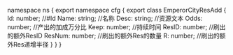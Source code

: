 namespace ns {
	export namespace cfg {
		export class EmperorCityResAdd {
			Id: number;		//#Id
			Name: string;		//名称
			Desc: string;		//资源文本
			Odds: number;		//产出的加成万分比
			Keep: number;		//持续时间
			ResID: number;		//刷出的额外ResID
			ResNum: number;		//刷出的额外Res的数量
			R: number;		//刷出的额外Res递增半径
		}
	}
}